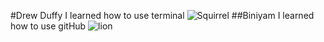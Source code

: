 #Drew Duffy
I learned how to use terminal
![Squirrel](https://upload.wikimedia.org/wikipedia/commons/1/15/EasternGraySquirrel_GAm.jpg)
##Biniyam
I learned how to use gitHub
![lion](https://encrypted-tbn0.gstatic.com/images?q=tbn:ANd9GcTxx1Kaj5OEydTvW9Won37J6Y93-ouBiRkx0xTcXr83qb3CRhCL)
